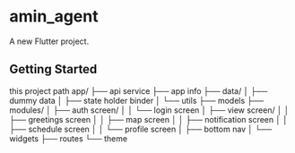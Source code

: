 # amin_agent

A new Flutter project.

## Getting Started

this project path
app/
├── api service
├── app info
├── data/
│   ├── dummy data
│   ├── state holder binder
│   └── utils
├── models
├── modules/
│   ├── auth screen/
│   │   └── login screen
│   ├── view screen/
│   │   ├── greetings screen
│   │   ├── map screen
│   │   ├── notification screen
│   │   ├── schedule screen
│   │   └── profile screen
│   ├── bottom nav
│   └── widgets
├── routes
└── theme